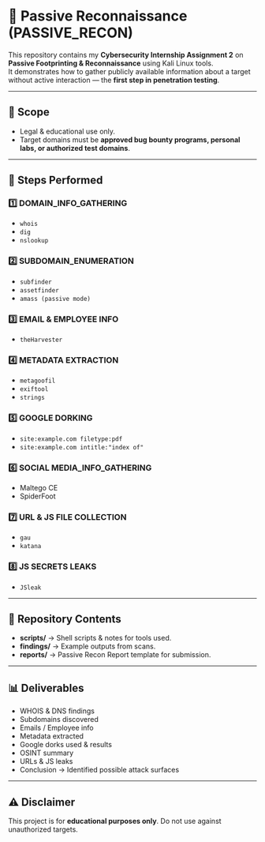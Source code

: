 # 🔎 Passive Reconnaissance (PASSIVE_RECON)

This repository contains my **Cybersecurity Internship Assignment 2** on **Passive Footprinting & Reconnaissance** using Kali Linux tools.  
It demonstrates how to gather publicly available information about a target without active interaction — the **first step in penetration testing**.

---

## 📌 Scope
- Legal & educational use only.
- Target domains must be **approved bug bounty programs, personal labs, or authorized test domains**.

---

## 🚀 Steps Performed

### 1️⃣ DOMAIN_INFO_GATHERING
- `whois`
- `dig`
- `nslookup`

### 2️⃣ SUBDOMAIN_ENUMERATION
- `subfinder`
- `assetfinder`
- `amass (passive mode)`

### 3️⃣ EMAIL & EMPLOYEE INFO
- `theHarvester`

### 4️⃣ METADATA EXTRACTION
- `metagoofil`
- `exiftool`
- `strings`

### 5️⃣ GOOGLE DORKING
- `site:example.com filetype:pdf`
- `site:example.com intitle:"index of"`

### 6️⃣ SOCIAL MEDIA_INFO_GATHERING
- Maltego CE
- SpiderFoot

### 7️⃣ URL & JS FILE COLLECTION
- `gau`
- `katana`

### 8️⃣ JS SECRETS LEAKS
- `JSleak`

---

## 📂 Repository Contents
- **scripts/** → Shell scripts & notes for tools used.  
- **findings/** → Example outputs from scans.  
- **reports/** → Passive Recon Report template for submission.  

---

## 📊 Deliverables
- WHOIS & DNS findings  
- Subdomains discovered  
- Emails / Employee info  
- Metadata extracted  
- Google dorks used & results  
- OSINT summary  
- URLs & JS leaks  
- Conclusion → Identified possible attack surfaces  

---

## ⚠️ Disclaimer
This project is for **educational purposes only**. Do not use against unauthorized targets.
